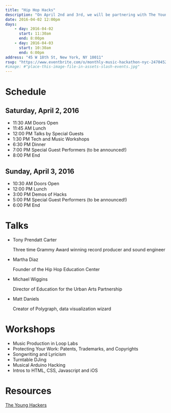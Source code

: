 ```yaml
---
title: "Hip Hop Hacks"
description: "On April 2nd and 3rd, we will be partnering with The Young Hackers to put on our first hip hop hackathon! We’ll be exploring and creating projects at the intersection of hip hop, technology and education."
date: 2016-04-02 12:00pm
days:
    - day: 2016-04-02
      start: 11:30am
      end: 8:00pm
    - day: 2016-04-03
      start: 10:30am
      end: 6:00pm
address: "45 W 18th St, New York, NY 10011"
rsvp: "https://www.eventbrite.com/o/monthly-music-hackathon-nyc-2470452960"
#image: #"place-this-image-file-in-assets-slash-events.jpg"
---
```


# Schedule
## Saturday, April 2, 2016
- 11:30 AM Doors Open
- 11:45 AM Lunch
- 12:00 PM Talks by Special Guests
- 1:30 PM Tech and Music Workshops
- 6:30 PM Dinner
- 7:00 PM Special Guest Performers (to be announced!)
- 8:00 PM End

## Sunday, April 3, 2016
- 10:30 AM Doors Open
- 12:00 PM Lunch
- 3:00 PM Demos of Hacks
- 5:00 PM Special Guest Performers (to be announced!)
- 6:00 PM End

# Talks

- Tony Prendatt Carter

  Three time Grammy Award winning record producer and sound engineer

- Martha Diaz

  Founder of the Hip Hop Education Center

- Michael Wiggins

  Director of Education for the Urban Arts Partnership

- Matt Daniels

  Creator of Polygraph, data visualization wizard

# Workshops

- Music Production in Loop Labs
- Protecting Your Work: Patents, Trademarks, and Copyrights
- Songwriting and Lyricism
- Turntable DJing
- Musical Arduino Hacking
- Intros to HTML, CSS, Javascript and iOS

# Resources
[The Young Hackers](http://hiphophacks.younghackers.us/ "Hip Hop Hacks - The Young Hackers")
